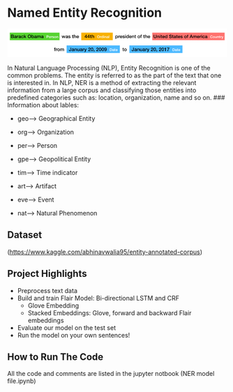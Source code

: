 # Named Entity Recognition
![](images/ner-image.png)

In Natural Language Processing (NLP), Entity Recognition is one of the common problems. The entity is referred to as the part of the text that one is interested in. In NLP, NER is a method of extracting the relevant information from a large corpus and classifying those entities into predefined categories such as: location, organization, name and so on. ### Information about lables:

- geo--> Geographical Entity

- org--> Organization

- per--> Person

- gpe--> Geopolitical Entity

- tim--> Time indicator

- art--> Artifact

- eve--> Event

- nat--> Natural Phenomenon

## Dataset
(https://www.kaggle.com/abhinavwalia95/entity-annotated-corpus)

## Project Highlights

- Preprocess text data
- Build and train Flair Model: Bi-directional LSTM and CRF
  - Glove Embedding
  - Stacked Embeddings: Glove, forward and backward Flair embeddings
- Evaluate our model on the test set
- Run the model on your own sentences!

## How to Run The Code
All the code and comments are listed in the jupyter notbook (NER model file.ipynb)


